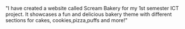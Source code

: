 "I have created a website called Scream Bakery for my 1st semester ICT project. 
It showcases a fun and delicious bakery theme with different sections for cakes, cookies,pizza,puffs and more!"
